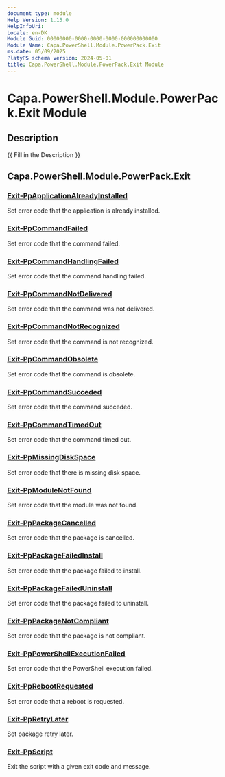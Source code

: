 ```yaml
---
document type: module
Help Version: 1.15.0
HelpInfoUri: 
Locale: en-DK
Module Guid: 00000000-0000-0000-0000-000000000000
Module Name: Capa.PowerShell.Module.PowerPack.Exit
ms.date: 05/09/2025
PlatyPS schema version: 2024-05-01
title: Capa.PowerShell.Module.PowerPack.Exit Module
---
```


# Capa.PowerShell.Module.PowerPack.Exit Module

## Description

{{ Fill in the Description }}

## Capa.PowerShell.Module.PowerPack.Exit

### [Exit-PpApplicationAlreadyInstalled](Exit-PpApplicationAlreadyInstalled.md)

Set error code that the application is already installed.

### [Exit-PpCommandFailed](Exit-PpCommandFailed.md)

Set error code that the command failed.

### [Exit-PpCommandHandlingFailed](Exit-PpCommandHandlingFailed.md)

Set error code that the command handling failed.

### [Exit-PpCommandNotDelivered](Exit-PpCommandNotDelivered.md)

Set error code that the command was not delivered.

### [Exit-PpCommandNotRecognized](Exit-PpCommandNotRecognized.md)

Set error code that the command is not recognized.

### [Exit-PpCommandObsolete](Exit-PpCommandObsolete.md)

Set error code that the command is obsolete.

### [Exit-PpCommandSucceded](Exit-PpCommandSucceded.md)

Set error code that the command succeded.

### [Exit-PpCommandTimedOut](Exit-PpCommandTimedOut.md)

Set error code that the command timed out.

### [Exit-PpMissingDiskSpace](Exit-PpMissingDiskSpace.md)

Set error code that there is missing disk space.

### [Exit-PpModuleNotFound](Exit-PpModuleNotFound.md)

Set error code that the module was not found.

### [Exit-PpPackageCancelled](Exit-PpPackageCancelled.md)

Set error code that the package is cancelled.

### [Exit-PpPackageFailedInstall](Exit-PpPackageFailedInstall.md)

Set error code that the package failed to install.

### [Exit-PpPackageFailedUninstall](Exit-PpPackageFailedUninstall.md)

Set error code that the package failed to uninstall.

### [Exit-PpPackageNotCompliant](Exit-PpPackageNotCompliant.md)

Set error code that the package is not compliant.

### [Exit-PpPowerShellExecutionFailed](Exit-PpPowerShellExecutionFailed.md)

Set error code that the PowerShell execution failed.

### [Exit-PpRebootRequested](Exit-PpRebootRequested.md)

Set error code that a reboot is requested.

### [Exit-PpRetryLater](Exit-PpRetryLater.md)

Set package retry later.

### [Exit-PpScript](Exit-PpScript.md)

Exit the script with a given exit code and message.

